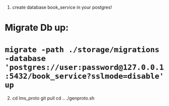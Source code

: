 1. create database book_service in your postgres!
# Migrate Db up:
# ```migrate -path ./storage/migrations -database 'postgres://user:password@127.0.0.1:5432/book_service?sslmode=disable' up```

2. cd lms_proto
    git pull
    cd ..
    ./genproto.sh